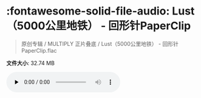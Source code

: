 # :fontawesome-solid-file-audio: Lust（5000公里地铁） - 回形针PaperClip

> 原创专辑 / MULTIPLY 正片叠底 / Lust（5000公里地铁） - 回形针PaperClip.flac

**文件大小**: 32.74 MB

<audio preload="none" controls><source src="https://file.hsyhx.top/原创专辑/MULTIPLY_正片叠底/Lust（5000公里地铁） - 回形针PaperClip.flac" type="audio/mpeg">您的浏览器不支持此音频格式</audio>